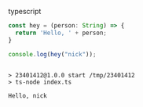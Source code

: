 typescript

``` ts
const hey = (person: String) => {
  return 'Hello, ' + person;
}

console.log(hey("nick"));
```

``` markdown-code-runner output

> 23401412@1.0.0 start /tmp/23401412
> ts-node index.ts

Hello, nick
```
